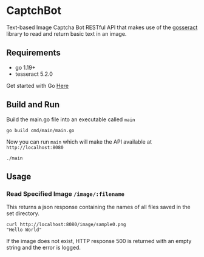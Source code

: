 # CaptchBot
Text-based Image Captcha Bot RESTful API that makes use of the [gosseract](github.com/otiai10/gosseract/v2) library to read and return basic text in an image.

## Requirements
- go 1.19+
- tesseract 5.2.0

Get started with Go [Here](https://go.dev/learn/)

## Build and Run
Build the main.go file into an executable called `main`
```
go build cmd/main/main.go
```
Now you can run `main` which will make the API available at `http://localhost:8080`
```
./main
```

## Usage
### Read Specified Image `/image/:filename`
This returns a json response containing the names of all files saved in the set directory.
```
curl http://localhost:8080/image/sample0.png
"Hello World"
```
If the image does not exist, HTTP response 500 is returned with an empty string and the error is logged.
